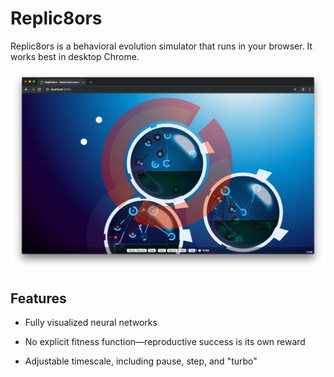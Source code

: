 # Replic8ors

Replic8ors is a behavioral evolution simulator that runs in your browser. It works best in desktop Chrome.

![Replic8ors screenshot](/screenshot.png?raw=true&version=9)

## Features

- Fully visualized neural networks

- No explicit fitness function—reproductive success is its own reward

- Adjustable timescale, including pause, step, and "turbo"
